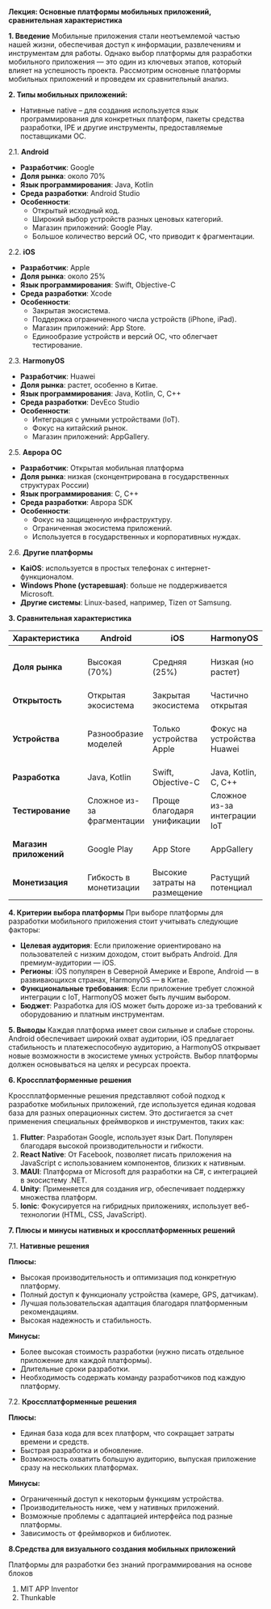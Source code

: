 **Лекция: Основные платформы мобильных приложений, сравнительная характеристика**

**1. Введение**
Мобильные приложения стали неотъемлемой частью нашей жизни, обеспечивая доступ к информации, развлечениям и инструментам для работы. Однако выбор платформы для разработки мобильного приложения — это один из ключевых этапов, который влияет на успешность проекта. Рассмотрим основные платформы мобильных приложений и проведем их сравнительный анализ.

**2. Типы мобильных приложений:**
- Нативные native – для создания используется язык программирования для конкретных платформ, пакеты средства разработки, IPE и другие инструменты, предоставляемые поставщиками ОС.

2.1. **Android**

- **Разработчик**: Google
- **Доля рынка**: около 70%
- **Язык программирования**: Java, Kotlin
- **Среда разработки**: Android Studio
- **Особенности**:
  - Открытый исходный код.
  - Широкий выбор устройств разных ценовых категорий.
  - Магазин приложений: Google Play.
  - Большое количество версий ОС, что приводит к фрагментации.

2.2. **iOS**

- **Разработчик**: Apple
- **Доля рынка**: около 25%
- **Язык программирования**: Swift, Objective-C
- **Среда разработки**: Xcode
- **Особенности**:
  - Закрытая экосистема.
  - Поддержка ограниченного числа устройств (iPhone, iPad).
  - Магазин приложений: App Store.
  - Единообразие устройств и версий ОС, что облегчает тестирование.

2.3. **HarmonyOS**

- **Разработчик**: Huawei
- **Доля рынка**: растет, особенно в Китае.
- **Язык программирования**: Java, Kotlin, C, C++
- **Среда разработки**: DevEco Studio
- **Особенности**:
  - Интеграция с умными устройствами (IoT).
  - Фокус на китайский рынок.
  - Магазин приложений: AppGallery.

2.5. **Аврора ОС**

- **Разработчик**: Открытая мобильная платформа
- **Доля рынка**: низкая (сконцентрирована в государственных структурах России)
- **Язык программирования**: C, C++
- **Среда разработки**: Аврора SDK
- **Особенности**:
  - Фокус на защищенную инфраструктуру.
  - Ограниченная экосистема приложений.
  - Используется в государственных и корпоративных нуждах.

2.6. **Другие платформы**

- **KaiOS**: используется в простых телефонах с интернет-функционалом.
- **Windows Phone (устаревшая)**: больше не поддерживается Microsoft.
- **Другие системы**: Linux-based, например, Tizen от Samsung.

**3. Сравнительная характеристика**

| Характеристика         | Android                    | iOS                           | HarmonyOS                    | Аврора ОС                  |
| ---------------------- | -------------------------- | ----------------------------- | ---------------------------- | -------------------------- |
| **Доля рынка**         | Высокая (70%)              | Средняя (25%)                 | Низкая (но растет)           | Низкая (сконцентрирована в государственных структурах России) |
| **Открытость**         | Открытая экосистема        | Закрытая экосистема           | Частично открытая            | Закрытая экосистема        |
| **Устройства**         | Разнообразие моделей       | Только устройства Apple       | Фокус на устройства Huawei   | Ограниченное количество устройств, сертифицированных под Аврору |
| **Разработка**         | Java, Kotlin               | Swift, Objective-C            | Java, Kotlin, C, C++         | C, C++              |
| **Тестирование**       | Сложное из-за фрагментации | Проще благодаря унификации    | Сложное из-за интеграции IoT | Проще благодаря единообразию устройств |
| **Магазин приложений** | Google Play                | App Store                     | AppGallery                   | Ограниченная экосистема приложений |
| **Монетизация**        | Гибкость в монетизации     | Высокие затраты на размещение | Растущий потенциал           | Ограниченные возможности   |

**4. Критерии выбора платформы**
При выборе платформы для разработки мобильного приложения стоит учитывать следующие факторы:

- **Целевая аудитория**: Если приложение ориентировано на пользователей с низким доходом, стоит выбрать Android. Для премиум-аудитории — iOS.
- **Регионы**: iOS популярен в Северной Америке и Европе, Android — в развивающихся странах, HarmonyOS — в Китае.
- **Функциональные требования**: Если приложение требует сложной интеграции с IoT, HarmonyOS может быть лучшим выбором.
- **Бюджет**: Разработка для iOS может быть дороже из-за требований к оборудованию и платным инструментам.

**5. Выводы**
Каждая платформа имеет свои сильные и слабые стороны. Android обеспечивает широкий охват аудитории, iOS предлагает стабильность и платежеспособную аудиторию, а HarmonyOS открывает новые возможности в экосистеме умных устройств. Выбор платформы должен основываться на целях и ресурсах проекта.

**6. Кроссплатформенные решения**

Кроссплатформенные решения представляют собой подход к разработке мобильных приложений, где используется единая кодовая база для разных операционных систем. Это достигается за счет применения специальных фреймворков и инструментов, таких как:

1. **Flutter**: Разработан Google, использует язык Dart. Популярен благодаря высокой производительности и гибкости.
2. **React Native**: От Facebook, позволяет писать приложения на JavaScript с использованием компонентов, близких к нативным.
3. **MAUI**: Платформа от Microsoft для разработки на C#, с интеграцией в экосистему .NET.
5. **Unity**: Применяется для создания игр, обеспечивает поддержку множества платформ.
6. **Ionic**: Фокусируется на гибридных приложениях, использует веб-технологии (HTML, CSS, JavaScript).

**7. Плюсы и минусы нативных и кроссплатформенных решений**

7.1. **Нативные решения**

**Плюсы:**
- Высокая производительность и оптимизация под конкретную платформу.
- Полный доступ к функционалу устройства (камере, GPS, датчикам).
- Лучшая пользовательская адаптация благодаря платформенным рекомендациям.
- Высокая надежность и стабильность.

**Минусы:**
- Более высокая стоимость разработки (нужно писать отдельное приложение для каждой платформы).
- Длительные сроки разработки.
- Необходимость содержать команду разработчиков под каждую платформу.

7.2. **Кроссплатформенные решения**

**Плюсы:**
- Единая база кода для всех платформ, что сокращает затраты времени и средств.
- Быстрая разработка и обновление.
- Возможность охватить большую аудиторию, выпуская приложение сразу на нескольких платформах.

**Минусы:**
- Ограниченный доступ к некоторым функциям устройства.
- Производительность ниже, чем у нативных приложений.
- Возможные проблемы с адаптацией интерфейса под разные платформы.
- Зависимость от фреймворков и библиотек.

**8.Средства для визуального создания мобильных приложений**

Платформы для разработки без знаний программирования на основе блоков
1. MIT APP Inventor
2. Thunkable
